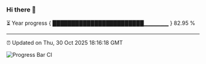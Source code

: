 ### Hi there 👋

⏳ Year progress { ████████████████████████▁▁▁▁▁▁ } 82.95 %

---

⏰ Updated on Thu, 30 Oct 2025 18:16:18 GMT

![Progress Bar CI](https://github.com/Shyam-Makwana/GitHub-Actions-Demo/workflows/Progress%20Bar%20CI/badge.svg)
